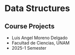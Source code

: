 # Data Structures
## Course Projects
- Luis Angel Moreno Delgado
- Facultad de Ciencias, UNAM
- 2025-1 Semester
